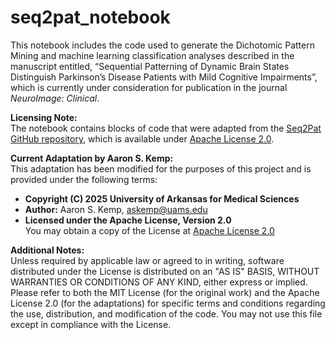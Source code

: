 # seq2pat_notebook

This notebook includes the code used to generate the Dichotomic Pattern Mining and machine learning classification analyses described in the manuscript entitled, “Sequential Patterning of Dynamic Brain States Distinguish Parkinson’s Disease Patients with Mild Cognitive Impairments”, which is currently under consideration for publication in the journal _NeuroImage: Clinical_.

**Licensing Note:**  
The notebook contains blocks of code that were adapted from the [Seq2Pat GitHub repository](https://github.com/fidelity/seq2pat), which is available under [Apache License 2.0](http://www.apache.org/licenses/LICENSE-2.0).  

**Current Adaptation by Aaron S. Kemp:**  
This adaptation has been modified for the purposes of this project and is provided under the following terms:
- **Copyright (C) 2025 University of Arkansas for Medical Sciences**  
- **Author:** Aaron S. Kemp, askemp@uams.edu  
- **Licensed under the Apache License, Version 2.0**  
You may obtain a copy of the License at [Apache License 2.0](http://www.apache.org/licenses/LICENSE-2.0)

**Additional Notes:**  
Unless required by applicable law or agreed to in writing, software distributed under the License is distributed on an "AS IS" BASIS, WITHOUT WARRANTIES OR CONDITIONS OF ANY KIND, either express or implied. Please refer to both the MIT License (for the original work) and the Apache License 2.0 (for the adaptations) for specific terms and conditions regarding the use, distribution, and modification of the code. You may not use this file except in compliance with the License.
